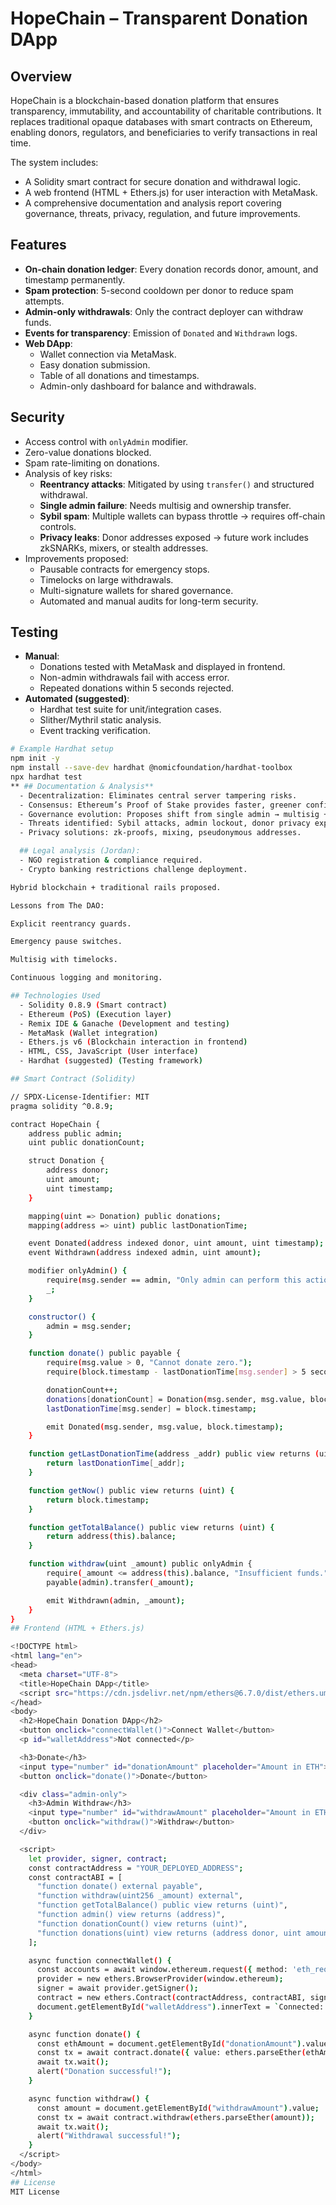 # HopeChain – Transparent Donation DApp

## Overview
HopeChain is a blockchain-based donation platform that ensures transparency, immutability, and accountability of charitable contributions. It replaces traditional opaque databases with smart contracts on Ethereum, enabling donors, regulators, and beneficiaries to verify transactions in real time.  

The system includes:
- A Solidity smart contract for secure donation and withdrawal logic.
- A web frontend (HTML + Ethers.js) for user interaction with MetaMask.
- A comprehensive documentation and analysis report covering governance, threats, privacy, regulation, and future improvements.

## Features
- **On-chain donation ledger**: Every donation records donor, amount, and timestamp permanently.
- **Spam protection**: 5-second cooldown per donor to reduce spam attempts.
- **Admin-only withdrawals**: Only the contract deployer can withdraw funds.
- **Events for transparency**: Emission of `Donated` and `Withdrawn` logs.
- **Web DApp**:
  - Wallet connection via MetaMask.
  - Easy donation submission.
  - Table of all donations and timestamps.
  - Admin-only dashboard for balance and withdrawals.

## Security
- Access control with `onlyAdmin` modifier.
- Zero-value donations blocked.
- Spam rate-limiting on donations.
- Analysis of key risks:
  - **Reentrancy attacks**: Mitigated by using `transfer()` and structured withdrawal.
  - **Single admin failure**: Needs multisig and ownership transfer.
  - **Sybil spam**: Multiple wallets can bypass throttle → requires off-chain controls.
  - **Privacy leaks**: Donor addresses exposed → future work includes zkSNARKs, mixers, or stealth addresses.
- Improvements proposed:
  - Pausable contracts for emergency stops.
  - Timelocks on large withdrawals.
  - Multi-signature wallets for shared governance.
  - Automated and manual audits for long-term security.

## Testing
- **Manual**:
  - Donations tested with MetaMask and displayed in frontend.
  - Non-admin withdrawals fail with access error.
  - Repeated donations within 5 seconds rejected.
- **Automated (suggested)**:
  - Hardhat test suite for unit/integration cases.
  - Slither/Mythril static analysis.
  - Event tracking verification.

```bash
# Example Hardhat setup
npm init -y
npm install --save-dev hardhat @nomicfoundation/hardhat-toolbox
npx hardhat test
** ## Documentation & Analysis**
  - Decentralization: Eliminates central server tampering risks.
  - Consensus: Ethereum’s Proof of Stake provides faster, greener confirmations.
  - Governance evolution: Proposes shift from single admin → multisig + on-chain voting.
  - Threats identified: Sybil attacks, admin lockout, donor privacy exposure.
  - Privacy solutions: zk-proofs, mixing, pseudonymous addresses.

  ## Legal analysis (Jordan):
  - NGO registration & compliance required.
  - Crypto banking restrictions challenge deployment.

Hybrid blockchain + traditional rails proposed.

Lessons from The DAO:

Explicit reentrancy guards.

Emergency pause switches.

Multisig with timelocks.

Continuous logging and monitoring.

## Technologies Used
  - Solidity 0.8.9 (Smart contract)
  - Ethereum (PoS) (Execution layer)
  - Remix IDE & Ganache (Development and testing)
  - MetaMask (Wallet integration)
  - Ethers.js v6 (Blockchain interaction in frontend)
  - HTML, CSS, JavaScript (User interface)
  - Hardhat (suggested) (Testing framework)

## Smart Contract (Solidity)

// SPDX-License-Identifier: MIT
pragma solidity ^0.8.9;

contract HopeChain {
    address public admin;
    uint public donationCount;

    struct Donation {
        address donor;
        uint amount;
        uint timestamp;
    }

    mapping(uint => Donation) public donations;
    mapping(address => uint) public lastDonationTime;

    event Donated(address indexed donor, uint amount, uint timestamp);
    event Withdrawn(address indexed admin, uint amount);

    modifier onlyAdmin() {
        require(msg.sender == admin, "Only admin can perform this action.");
        _;
    }

    constructor() {
        admin = msg.sender;
    }

    function donate() public payable {
        require(msg.value > 0, "Cannot donate zero.");
        require(block.timestamp - lastDonationTime[msg.sender] > 5 seconds, "Wait 5s before donating again.");

        donationCount++;
        donations[donationCount] = Donation(msg.sender, msg.value, block.timestamp);
        lastDonationTime[msg.sender] = block.timestamp;

        emit Donated(msg.sender, msg.value, block.timestamp);
    }

    function getLastDonationTime(address _addr) public view returns (uint) {
        return lastDonationTime[_addr];
    }

    function getNow() public view returns (uint) {
        return block.timestamp;
    }

    function getTotalBalance() public view returns (uint) {
        return address(this).balance;
    }

    function withdraw(uint _amount) public onlyAdmin {
        require(_amount <= address(this).balance, "Insufficient funds.");
        payable(admin).transfer(_amount);

        emit Withdrawn(admin, _amount);
    }
}
## Frontend (HTML + Ethers.js)

<!DOCTYPE html>
<html lang="en">
<head>
  <meta charset="UTF-8">
  <title>HopeChain DApp</title>
  <script src="https://cdn.jsdelivr.net/npm/ethers@6.7.0/dist/ethers.umd.min.js"></script>
</head>
<body>
  <h2>HopeChain Donation DApp</h2>
  <button onclick="connectWallet()">Connect Wallet</button>
  <p id="walletAddress">Not connected</p>

  <h3>Donate</h3>
  <input type="number" id="donationAmount" placeholder="Amount in ETH">
  <button onclick="donate()">Donate</button>

  <div class="admin-only">
    <h3>Admin Withdraw</h3>
    <input type="number" id="withdrawAmount" placeholder="Amount in ETH">
    <button onclick="withdraw()">Withdraw</button>
  </div>

  <script>
    let provider, signer, contract;
    const contractAddress = "YOUR_DEPLOYED_ADDRESS";
    const contractABI = [
      "function donate() external payable",
      "function withdraw(uint256 _amount) external",
      "function getTotalBalance() public view returns (uint)",
      "function admin() view returns (address)",
      "function donationCount() view returns (uint)",
      "function donations(uint) view returns (address donor, uint amount, uint timestamp)"
    ];

    async function connectWallet() {
      const accounts = await window.ethereum.request({ method: 'eth_requestAccounts' });
      provider = new ethers.BrowserProvider(window.ethereum);
      signer = await provider.getSigner();
      contract = new ethers.Contract(contractAddress, contractABI, signer);
      document.getElementById("walletAddress").innerText = `Connected: ${accounts[0]}`;
    }

    async function donate() {
      const ethAmount = document.getElementById("donationAmount").value;
      const tx = await contract.donate({ value: ethers.parseEther(ethAmount) });
      await tx.wait();
      alert("Donation successful!");
    }

    async function withdraw() {
      const amount = document.getElementById("withdrawAmount").value;
      const tx = await contract.withdraw(ethers.parseEther(amount));
      await tx.wait();
      alert("Withdrawal successful!");
    }
  </script>
</body>
</html>
## License
MIT License

